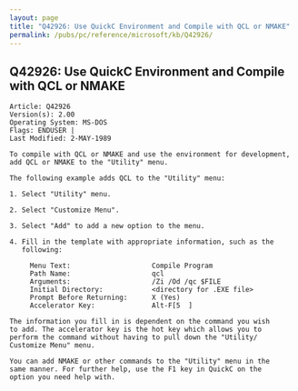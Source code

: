 ```yaml
---
layout: page
title: "Q42926: Use QuickC Environment and Compile with QCL or NMAKE"
permalink: /pubs/pc/reference/microsoft/kb/Q42926/
---
```


## Q42926: Use QuickC Environment and Compile with QCL or NMAKE

	Article: Q42926
	Version(s): 2.00
	Operating System: MS-DOS
	Flags: ENDUSER |
	Last Modified: 2-MAY-1989
	
	To compile with QCL or NMAKE and use the environment for development,
	add QCL or NMAKE to the "Utility" menu.
	
	The following example adds QCL to the "Utility" menu:
	
	1. Select "Utility" menu.
	
	2. Select "Customize Menu".
	
	3. Select "Add" to add a new option to the menu.
	
	4. Fill in the template with appropriate information, such as the
	   following:
	
	     Menu Text:                    Compile Program
	     Path Name:                    qcl
	     Arguments:                    /Zi /Od /qc $FILE
	     Initial Directory:            <directory for .EXE file>
	     Prompt Before Returning:      X (Yes)
	     Accelerator Key:              Alt-F[5  ]
	
	The information you fill in is dependent on the command you wish
	to add. The accelerator key is the hot key which allows you to
	perform the command without having to pull down the "Utility/
	Customize Menu" menu.
	
	You can add NMAKE or other commands to the "Utility" menu in the
	same manner. For further help, use the F1 key in QuickC on the
	option you need help with.
